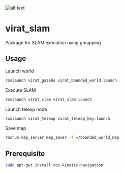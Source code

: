 ![alt text](https://img.shields.io/badge/status-stable-brightgreen)

# virat_slam

Package for SLAM execution using gmapping

Usage
---

Launch world

```bash
roslaunch virat_gazebo virat_bounded_world.launch
```

Execute SLAM

```bash
roslaunch virat_slam virat_slam.launch
```

Launch teleop node

```bash
roslaunch virat_teleop virat_teleop_key.launch
```

Save map

```bash
rosrun map_server map_saver -f ~/bounded_world_map
```

Prerequisite
------------

```bash
sudo apt-get install ros-kinetic-navigation
```
